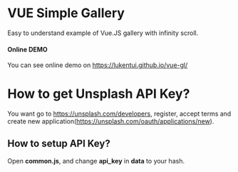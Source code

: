 # VUE Simple Gallery
Easy to understand example of Vue.JS gallery with infinity scroll.
#### Online DEMO
You can see online demo on https://lukentui.github.io/vue-gl/
# How to get Unsplash API Key?
You want go to https://unsplash.com/developers, register, accept terms and create new application(https://unsplash.com/oauth/applications/new).
## How to setup API Key?
Open **common.js**, and change **api_key** in **data** to your hash.
